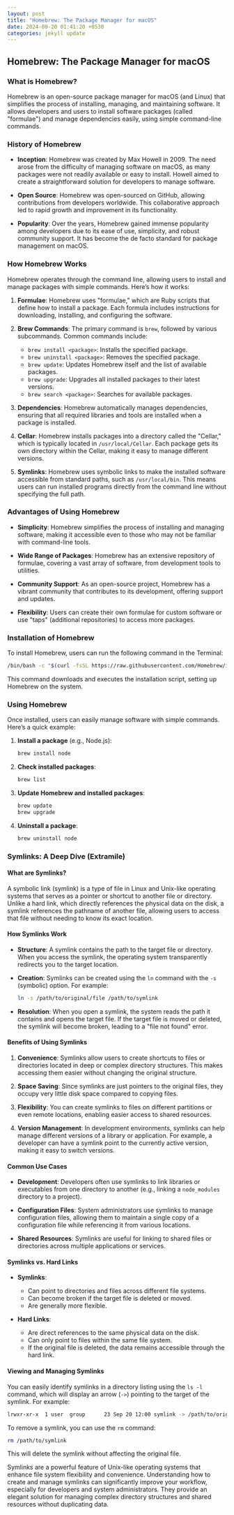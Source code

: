 ```yaml
---
layout: post
title: "Homebrew: The Package Manager for macOS"
date: 2024-09-20 01:41:20 +0530
categories: jekyll update
---
```


## **Homebrew: The Package Manager for macOS**

### **What is Homebrew?**

Homebrew is an open-source package manager for macOS (and Linux) that simplifies the process of installing, managing, and maintaining software. It allows developers and users to install software packages (called "formulae") and manage dependencies easily, using simple command-line commands.

### **History of Homebrew**

- **Inception**: Homebrew was created by Max Howell in 2009. The need arose from the difficulty of managing software on macOS, as many packages were not readily available or easy to install. Howell aimed to create a straightforward solution for developers to manage software.
- **Open Source**: Homebrew was open-sourced on GitHub, allowing contributions from developers worldwide. This collaborative approach led to rapid growth and improvement in its functionality.

- **Popularity**: Over the years, Homebrew gained immense popularity among developers due to its ease of use, simplicity, and robust community support. It has become the de facto standard for package management on macOS.

### **How Homebrew Works**

Homebrew operates through the command line, allowing users to install and manage packages with simple commands. Here’s how it works:

1. **Formulae**: Homebrew uses "formulae," which are Ruby scripts that define how to install a package. Each formula includes instructions for downloading, installing, and configuring the software.

2. **Brew Commands**: The primary command is `brew`, followed by various subcommands. Common commands include:

   - `brew install <package>`: Installs the specified package.
   - `brew uninstall <package>`: Removes the specified package.
   - `brew update`: Updates Homebrew itself and the list of available packages.
   - `brew upgrade`: Upgrades all installed packages to their latest versions.
   - `brew search <package>`: Searches for available packages.

3. **Dependencies**: Homebrew automatically manages dependencies, ensuring that all required libraries and tools are installed when a package is installed.

4. **Cellar**: Homebrew installs packages into a directory called the "Cellar," which is typically located in `/usr/local/Cellar`. Each package gets its own directory within the Cellar, making it easy to manage different versions.

5. **Symlinks**: Homebrew uses symbolic links to make the installed software accessible from standard paths, such as `/usr/local/bin`. This means users can run installed programs directly from the command line without specifying the full path.

### **Advantages of Using Homebrew**

- **Simplicity**: Homebrew simplifies the process of installing and managing software, making it accessible even to those who may not be familiar with command-line tools.

- **Wide Range of Packages**: Homebrew has an extensive repository of formulae, covering a vast array of software, from development tools to utilities.

- **Community Support**: As an open-source project, Homebrew has a vibrant community that contributes to its development, offering support and updates.

- **Flexibility**: Users can create their own formulae for custom software or use "taps" (additional repositories) to access more packages.

### **Installation of Homebrew**

To install Homebrew, users can run the following command in the Terminal:

```bash
/bin/bash -c "$(curl -fsSL https://raw.githubusercontent.com/Homebrew/install/HEAD/install.sh)"
```

This command downloads and executes the installation script, setting up Homebrew on the system.

### **Using Homebrew**

Once installed, users can easily manage software with simple commands. Here’s a quick example:

1. **Install a package** (e.g., Node.js):

   ```bash
   brew install node
   ```

2. **Check installed packages**:

   ```bash
   brew list
   ```

3. **Update Homebrew and installed packages**:

   ```bash
   brew update
   brew upgrade
   ```

4. **Uninstall a package**:
   ```bash
   brew uninstall node
   ```

### Symlinks: A Deep Dive (Extramile)

#### **What are Symlinks?**

A symbolic link (symlink) is a type of file in Linux and Unix-like operating systems that serves as a pointer or shortcut to another file or directory. Unlike a hard link, which directly references the physical data on the disk, a symlink references the pathname of another file, allowing users to access that file without needing to know its exact location.

#### **How Symlinks Work**

- **Structure**: A symlink contains the path to the target file or directory. When you access the symlink, the operating system transparently redirects you to the target location.

- **Creation**: Symlinks can be created using the `ln` command with the `-s` (symbolic) option. For example:

  ```bash
  ln -s /path/to/original/file /path/to/symlink
  ```

- **Resolution**: When you open a symlink, the system reads the path it contains and opens the target file. If the target file is moved or deleted, the symlink will become broken, leading to a "file not found" error.

#### **Benefits of Using Symlinks**

1. **Convenience**: Symlinks allow users to create shortcuts to files or directories located in deep or complex directory structures. This makes accessing them easier without changing the original structure.

2. **Space Saving**: Since symlinks are just pointers to the original files, they occupy very little disk space compared to copying files.

3. **Flexibility**: You can create symlinks to files on different partitions or even remote locations, enabling easier access to shared resources.

4. **Version Management**: In development environments, symlinks can help manage different versions of a library or application. For example, a developer can have a symlink point to the currently active version, making it easy to switch versions.

#### **Common Use Cases**

- **Development**: Developers often use symlinks to link libraries or executables from one directory to another (e.g., linking a `node_modules` directory to a project).
- **Configuration Files**: System administrators use symlinks to manage configuration files, allowing them to maintain a single copy of a configuration file while referencing it from various locations.

- **Shared Resources**: Symlinks are useful for linking to shared files or directories across multiple applications or services.

#### **Symlinks vs. Hard Links**

- **Symlinks**:

  - Can point to directories and files across different file systems.
  - Can become broken if the target file is deleted or moved.
  - Are generally more flexible.

- **Hard Links**:
  - Are direct references to the same physical data on the disk.
  - Can only point to files within the same file system.
  - If the original file is deleted, the data remains accessible through the hard link.

#### **Viewing and Managing Symlinks**

You can easily identify symlinks in a directory listing using the `ls -l` command, which will display an arrow (`->`) pointing to the target of the symlink. For example:

```bash
lrwxr-xr-x  1 user  group      23 Sep 20 12:00 symlink -> /path/to/original/file
```

To remove a symlink, you can use the `rm` command:

```bash
rm /path/to/symlink
```

This will delete the symlink without affecting the original file.

Symlinks are a powerful feature of Unix-like operating systems that enhance file system flexibility and convenience. Understanding how to create and manage symlinks can significantly improve your workflow, especially for developers and system administrators. They provide an elegant solution for managing complex directory structures and shared resources without duplicating data.
